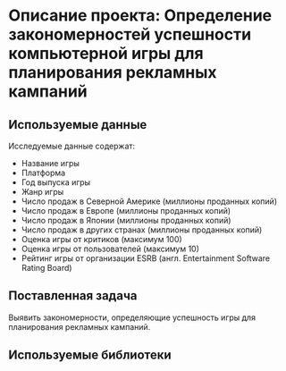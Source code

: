 # Описание проекта: Определение закономерностей успешности компьютерной игры для планирования рекламных кампаний
## Используемые данные
Исследуемые данные содержат:
- Название игры
- Платформа
- Год выпуска игры
- Жанр игры
- Число продаж в Северной Америке (миллионы проданных копий)
- Число продаж в Европе (миллионы проданных копий)
- Число продаж в Японии (миллионы проданных копий)
- Число продаж в других странах (миллионы проданных копий)
- Оценка игры от критиков (максимум 100)
- Оценка игры от пользователей (максимум 10)
- Рейтинг игры от организации ESRB (англ. Entertainment Software Rating Board)


## Поставленная задача
Выявить закономерности, определяющие успешность игры для планирования рекламных кампаний.

## Используемые библиотеки
